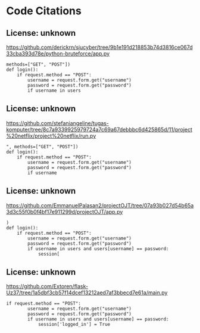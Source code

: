 # Code Citations

## License: unknown
https://github.com/derickrn/sjucyber/tree/9b1e191d218853b74d3816ce067d33cba393d78e/python-bruteforce/app.py

```
methods=["GET", "POST"])
def login():
    if request.method == "POST":
        username = request.form.get("username")
        password = request.form.get("password")
        if username in users
```


## License: unknown
https://github.com/stefaniangeline/tugas-komputer/tree/8c7a9339925979724a7c69a67debbbc6d425865d/11/project%20netflix/project%20netflix/run.py

```
", methods=["GET", "POST"])
def login():
    if request.method == "POST":
        username = request.form.get("username")
        password = request.form.get("password")
        if username
```


## License: unknown
https://github.com/EmmanuelPalasan2/projectOJT/tree/07a93b027d54b65a3d3c55f0b0f4bf17e911299d/projectOJT/app.py

```
)
def login():
    if request.method == "POST":
        username = request.form.get("username")
        password = request.form.get("password")
        if username in users and users[username] == password:
            session[
```


## License: unknown
https://github.com/Extoren/flask-Uz37/tree/1a5dbf3cb57f14dcef13212aed7af3bbecd7e61a/main.py

```
if request.method == "POST":
        username = request.form.get("username")
        password = request.form.get("password")
        if username in users and users[username] == password:
            session['logged_in'] = True
```

